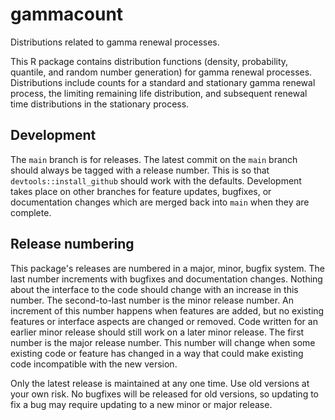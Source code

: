 # gammacount
Distributions related to gamma renewal processes.

This R package contains distribution functions (density, probability, quantile, and random number generation) for gamma renewal processes. Distributions include counts for a standard and stationary gamma renewal process, the limiting remaining life distribution, and subsequent renewal time distributions in the stationary process.

## Development

The `main` branch is for releases. The latest commit on the `main` branch should always be tagged with a release number. This is so that `devtools::install_github` should work with the defaults. Development takes place on other branches for feature updates, bugfixes, or documentation changes which are merged back into `main` when they are complete.

## Release numbering

This package's releases are numbered in a major, minor, bugfix system. The last number increments with bugfixes and documentation changes. Nothing about the interface to the code should change with an increase in this number. The second-to-last number is the minor release number. An increment of this number happens when features are added, but no existing features or interface aspects are changed or removed. Code written for an earlier minor release should still work on a later minor release. The first number is the major release number. This number will change when some existing code or feature has changed in a way that could make existing code incompatible with the new version.

Only the latest release is maintained at any one time. Use old versions at your own risk. No bugfixes will be released for old versions, so updating to fix a bug may require updating to a new minor or major release.
